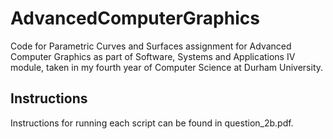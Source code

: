 # AdvancedComputerGraphics
Code for Parametric Curves and Surfaces assignment for Advanced Computer Graphics as part of Software, Systems and Applications IV module, taken in my fourth year of Computer Science at Durham University.

## Instructions

Instructions for running each script can be found in question_2b.pdf.
